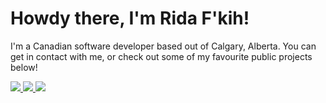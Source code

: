 <h1>Howdy there, I'm Rida F'kih!</h1>
I'm a Canadian software developer based out of Calgary, Alberta.
You can get in contact with me, or check out some of my favourite public projects below!
<p>
  <a href="mailto:ridafakih@gmail.com" rel="noopener">
    <img src="https://img.shields.io/static/v1?style=for-the-badge&logo=gmail&label=Email&message=ridafakih@gmail.com&color=EA4335" />
  </a>
  <a href="https://discord.com/" rel="noopener">
    <img src="https://img.shields.io/static/v1?style=for-the-badge&logo=discord&label=Discord&message=rida%238514&color=738ADB" />
  </a>
  <a href="https://twitter.com/ridafkih" rel="noopener">
    <img src="https://img.shields.io/static/v1?style=for-the-badge&logo=twitter&label=Email&message=ridafkih&color=1DA1F2" />
  </a>
</p>

<!--
**ridarf/ridarf** is a ✨ _special_ ✨ repository because its `README.md` (this file) appears on your GitHub profile.

Here are some ideas to get you started:

- 🔭 I’m currently working on ...
- 🌱 I’m currently learning ...
- 👯 I’m looking to collaborate on ...
- 🤔 I’m looking for help with ...
- 💬 Ask me about ...
- 📫 How to reach me: ...
- 😄 Pronouns: ...
- ⚡ Fun fact: ...
-->
